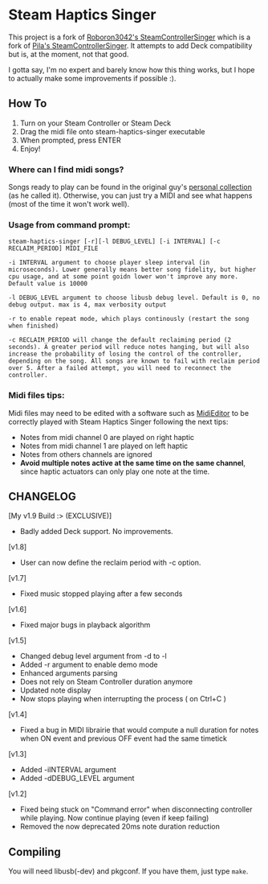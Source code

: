 # Steam Haptics Singer

This project is a fork of [Roboron3042's SteamControllerSinger](https://gitlab.com/Pilatomic/SteamControllerSinger) which is a fork of [Pila's SteamControllerSinger](https://gitlab.com/Pilatomic/SteamControllerSinger). It attempts to add Deck compatibility but is, at the moment, not that good.

I gotta say, I'm no expert and barely know how this thing works, but I hope to actually make some improvements if possible :).

## How To

1. Turn on your Steam Controller or Steam Deck
2. Drag the midi file onto steam-haptics-singer executable
3. When prompted, press ENTER
4. Enjoy!

### Where can I find midi songs?

Songs ready to play can be found in the original guy's [personal collection](https://mega.nz/#F!BWpEWKzB!r7WPw5bZ_domN4pk-FJsjg) (as he called it). Otherwise, you can just try a MIDI and see what happens (most of the time it won't work well).

### Usage from command prompt:
	steam-haptics-singer [-r][-l DEBUG_LEVEL] [-i INTERVAL] [-c RECLAIM_PERIOD] MIDI_FILE

	-i INTERVAL argument to choose player sleep interval (in microseconds). Lower generally means better song fidelity, but higher cpu usage, and at some point goidn lower won't improve any more. Default value is 10000

	-l DEBUG_LEVEL argument to choose libusb debug level. Default is 0, no debug output. max is 4, max verbosity output
	
	-r to enable repeat mode, which plays continously (restart the song when finished)
	
	-c RECLAIM_PERIOD will change the default reclaiming period (2 seconds). A greater period will reduce notes hanging, but will also increase the probability of losing the control of the controller, depending on the song. All songs are known to fail with reclaim period over 5. After a failed attempt, you will need to reconnect the controller.

### Midi files tips:

Midi files may need to be edited with a software such as [MidiEditor](https://www.midieditor.org/) to be correctly played with Steam Haptics Singer following the next tips:

* Notes from midi channel 0 are played on right haptic
* Notes from midi channel 1 are played on left haptic
* Notes from others channels are ignored
* **Avoid multiple notes active at the same time on the same channel**, since haptic actuators can only play one note at the time.

## CHANGELOG

[My v1.9 Build :> (EXCLUSIVE)]
* Badly added Deck support. No improvements.

[v1.8]
* User can now define the reclaim period with -c option.

[v1.7]
* Fixed music stopped playing after a few seconds

[v1.6]
* Fixed major bugs in playback algorithm

[v1.5]
* Changed debug level argument from -d to -l
* Added -r argument to enable demo mode
* Enhanced arguments parsing
* Does not rely on Steam Controller duration anymore
* Updated note display
* Now stops playing when interrupting the process ( on Ctrl+C )

[v1.4]
* Fixed a bug in MIDI librairie that would compute a null duration for notes when ON event and previous OFF event had the same timetick

[v1.3]
* Added -iINTERVAL argument
* Added -dDEBUG_LEVEL argument 

[v1.2]
* Fixed being stuck on "Command error" when disconnecting controller while playing. Now continue playing (even if keep failing)
* Removed the now deprecated 20ms note duration reduction

## Compiling

You will need libusb(-dev) and pkgconf. If you have them, just type `make`.
